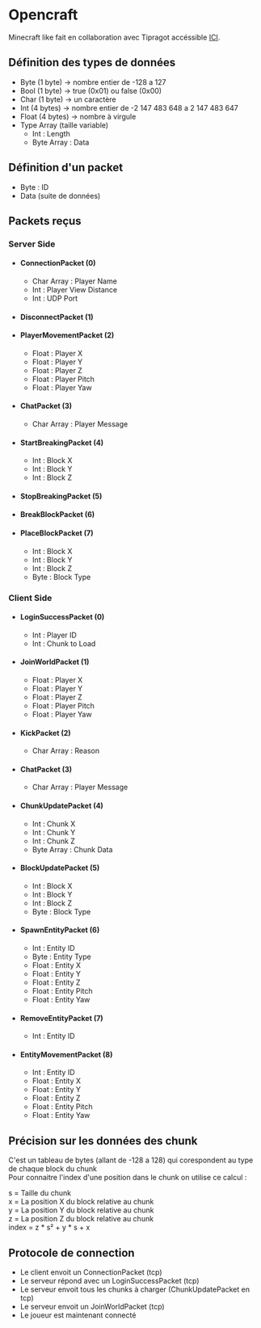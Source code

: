 <h1>Opencraft</h1>
<p>Minecraft like fait en collaboration avec Tipragot accéssible <a href="https://github.com/Tipragot/Opencraft"> ICI</a>. </p>

<h2>Définition des types de données</h2>
<ul>
    <li>Byte (1 byte) -> nombre entier de -128 a 127</li>
    <li>Bool (1 byte) -> true (0x01) ou false (0x00)</li>
    <li>Char (1 byte) -> un caractère</li>
    <li>Int (4 bytes) -> nombre entier de -2 147 483 648 a 2 147 483 647</li>
    <li>Float (4 bytes) -> nombre à virgule</li>
    <li>Type Array (taille variable)<ul>
        <li>Int : Length</li>
        <li>Byte Array : Data</li></ul>
</ul>


<h2>Définition d'un packet</h2>
<ul>
    <li>Byte : ID</li>
    <li>Data (suite de données)</li>
</ul>


<h2>Packets reçus</h2>
<h3>Server Side</h3>
<ul>
    <li>
        <h4>ConnectionPacket (0)</h4>
        <ul>
            <li>Char Array : Player Name</li>
            <li>Int : Player View Distance</li>
            <li>Int : UDP Port</li>
        </ul>
    </li>
    <li><h4>DisconnectPacket (1)</h4></li>
    <li>
        <h4>PlayerMovementPacket (2)</h4>
        <ul>
            <li>Float : Player X</li>
            <li>Float : Player Y</li>
            <li>Float : Player Z</li>
            <li>Float : Player Pitch</li>
            <li>Float : Player Yaw</li>
        </ul>
    </li>
    <li>
        <h4>ChatPacket (3)</h4>
        <ul>
            <li>Char Array : Player Message</li>
        </ul>
    </li>
    <li>
        <h4>StartBreakingPacket (4)</h4>
        <ul>
            <li>Int : Block X</li>
            <li>Int : Block Y</li>
            <li>Int : Block Z</li>
        </ul>
    </li>
    <li><h4>StopBreakingPacket (5)</h4></li>
    <li><h4>BreakBlockPacket (6)</h4></li>
    <li>
        <h4>PlaceBlockPacket (7)</h4>
        <ul>
            <li>Int : Block X</li>
            <li>Int : Block Y</li>
            <li>Int : Block Z</li>
            <li>Byte : Block Type</li>
        </ul>
    </li>
</ul>
<h3>Client Side</h3>
<ul>
    <li>
        <h4>LoginSuccessPacket (0)</h4>
        <ul>
            <li>Int : Player ID</li>
            <li>Int : Chunk to Load</li>
        </ul>
    </li>
    <li>
        <h4>JoinWorldPacket (1)</h4>
        <ul>
            <li>Float : Player X</li>
            <li>Float : Player Y</li>
            <li>Float : Player Z</li>
            <li>Float : Player Pitch</li>
            <li>Float : Player Yaw</li>
        </ul>
    </li>
    <li>
        <h4>KickPacket (2)</h4>
        <ul>
            <li>Char Array : Reason</li>
        </ul>
    </li>
    <li>
        <h4>ChatPacket (3)</h4>
        <ul>
            <li>Char Array : Player Message</li>
        </ul>
    </li>
    <li>
        <h4>ChunkUpdatePacket (4)</h4>
        <ul>
            <li>Int : Chunk X</li>
            <li>Int : Chunk Y</li>
            <li>Int : Chunk Z</li>
            <li>Byte Array : Chunk Data</li>
        </ul>
    </li>
    <li>
        <h4>BlockUpdatePacket (5)</h4>
        <ul>
            <li>Int : Block X</li>
            <li>Int : Block Y</li>
            <li>Int : Block Z</li>
            <li>Byte : Block Type</li>
        </ul>
    </li>
    <li>
        <h4>SpawnEntityPacket (6)</h4>
        <ul>
            <li>Int : Entity ID</li>
            <li>Byte : Entity Type</li>
            <li>Float : Entity X</li>
            <li>Float : Entity Y</li>
            <li>Float : Entity Z</li>
            <li>Float : Entity Pitch</li>
            <li>Float : Entity Yaw</li>
        </ul>
    </li>
    <li>
        <h4>RemoveEntityPacket (7)</h4>
        <ul>
            <li>Int : Entity ID</li>
        </ul>
    </li>
    <li>
        <h4>EntityMovementPacket (8)</h4>
        <ul>
            <li>Int : Entity ID</li>
            <li>Float : Entity X</li>
            <li>Float : Entity Y</li>
            <li>Float : Entity Z</li>
            <li>Float : Entity Pitch</li>
            <li>Float : Entity Yaw</li>
        </ul>
    </li>
</ul>

<h2>Précision sur les données des chunk</h2>
<p>
	C'est un tableau de bytes (allant de -128 a 128) qui corespondent au type de chaque block du chunk<br>
	Pour connaitre l'index d'une position dans le chunk on utilise ce calcul :
</p>
<p>
	s = Taille du chunk<br>
	x = La position X du block relative au chunk<br>
	y = La position Y du block relative au chunk<br>
	z = La position Z du block relative au chunk<br>
	index = z * s² + y * s + x
</p>

<h2>Protocole de connection</h2>
<ul>
    <li>Le client envoit un ConnectionPacket (tcp)</li>
    <li>Le serveur répond avec un LoginSuccessPacket (tcp)</li>
    <li>Le serveur envoit tous les chunks à charger (ChunkUpdatePacket en tcp)</li>
    <li>Le serveur envoit un JoinWorldPacket (tcp)</li>
    <li>Le joueur est maintenant connecté</li>
</ul>
